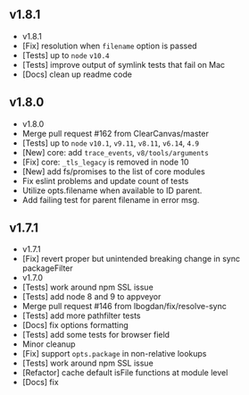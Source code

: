 ## v1.8.1
- v1.8.1
- [Fix] resolution when `filename` option is passed
- [Tests] up to `node` `v10.4`
- [Tests] improve output of symlink tests that fail on Mac
- [Docs] clean up readme code

## v1.8.0
- v1.8.0
- Merge pull request #162 from ClearCanvas/master
- [Tests] up to `node` `v10.1`, `v9.11`, `v8.11`, `v6.14`, `4.9`
- [New] core: add `trace_events`, `v8/tools/arguments`
- [Fix] core: `_tls_legacy` is removed in node 10
- [New] add fs/promises to the list of core modules
- Fix eslint problems and update count of tests
- Utilize opts.filename when available to ID parent.
- Add failing test for parent filename in error msg.

## v1.7.1
- v1.7.1
- [Fix] revert proper but unintended breaking change in sync packageFilter
- v1.7.0
- [Tests] work around npm SSL issue
- [Tests] add node 8 and 9 to appveyor
- Merge pull request #146 from lbogdan/fix/resolve-sync
- [Tests] add more pathfilter tests
- [Docs] fix options formatting
- [Tests] add some tests for browser field
- Minor cleanup
- [Fix] support `opts.package` in non-relative lookups
- [Tests] work around npm SSL issue
- [Refactor] cache default isFile functions at module level
- [Docs] fix 